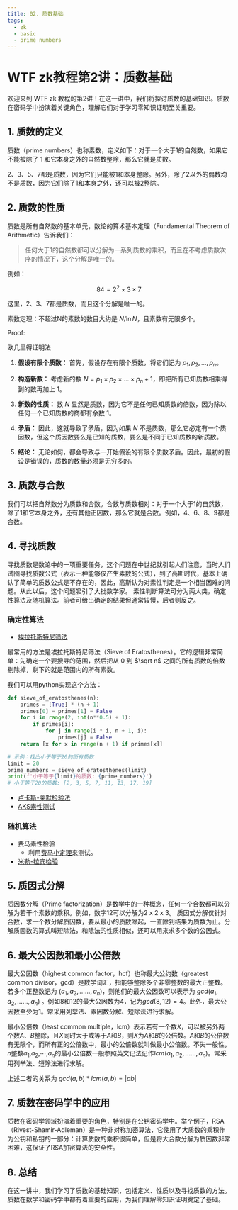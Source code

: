 ```yaml
---
title: 02. 质数基础
tags:
  - zk
  - basic
  - prime numbers
---
```


# WTF zk教程第2讲：质数基础

欢迎来到 WTF zk 教程的第2讲！在这一讲中，我们将探讨质数的基础知识。质数在密码学中扮演着关键角色，理解它们对于学习零知识证明至关重要。

## 1. 质数的定义

质数（prime numbers）也称素数，定义如下：对于一个大于1的自然数，如果它不能被除了 $1$ 和它本身之外的自然数整除，那么它就是质数。

2、3、5、7都是质数，因为它们只能被1和本身整除。另外，除了2以外的偶数均不是质数，因为它们除了1和本身之外，还可以被2整除。

## 2. 质数的性质

质数是所有自然数的基本单元，数论的算术基本定理（Fundamental Theorem of Arithmetic）告诉我们：

> 任何大于1的自然数都可以分解为一系列质数的乘积，而且在不考虑质数次序的情况下，这个分解是唯一的。

例如：

$$
84 = 2^2 \times 3 \times 7 
$$

这里，2、3、7都是质数，而且这个分解是唯一的。

素数定理：不超过N的素数的数目大约是 $N/\ln{N}$，且素数有无限多个。

Proof: 

欧几里得证明法

1. **假设有限个质数：** 首先，假设存在有限个质数，将它们记为 $p_1, p_2, \ldots, p_n$。

2. **构造新数：** 考虑新的数 $N = p_1 \times p_2 \times \ldots \times p_n + 1$，即把所有已知质数相乘得到的数再加上 1。

3. **新数的性质：** 数 $N$ 显然是质数，因为它不是任何已知质数的倍数，因为除以任何一个已知质数的商都有余数 1。

4. **矛盾：** 因此，这就导致了矛盾，因为如果 $N$ 不是质数，那么它必定有一个质因数，但这个质因数要么是已知的质数，要么是不同于已知质数的新质数。

5. **结论：** 无论如何，都会导致与一开始假设的有限个质数矛盾。因此，最初的假设是错误的，质数的数量必须是无穷多的。

## 3. 质数与合数

我们可以把自然数分为质数和合数。合数与质数相对：对于一个大于1的自然数，除了1和它本身之外，还有其他正因数，那么它就是合数。例如，4、6、8、9都是合数。

## 4. 寻找质数

寻找质数是数论中的一项重要任务，这个问题在中世纪就引起人们注意，当时人们试图寻找质数公式（表示一种能够仅产生素数的公式），到了高斯时代，基本上确认了简单的质数公式是不存在的，因此，高斯认为对素性判定是一个相当困难的问题。从此以后，这个问题吸引了大批数学家。 素性判断算法可分为两大类，确定性算法及随机算法。前者可给出确定的结果但通常较慢，后者则反之。

### 确定性算法

- [埃拉托斯特尼筛法](https://zh.wikipedia.org/wiki/埃拉托斯特尼筛法)


最常用的方法是埃拉托斯特尼筛法（Sieve of Eratosthenes）。它的逻辑非常简单：先确定一个要搜寻的范围，然后把从 $0$ 到 $\sqrt n$ 之间的所有质数的倍数剔除掉，剩下的就是范围内的所有素数。

我们可以用python实现这个方法：

```python
def sieve_of_eratosthenes(n):
    primes = [True] * (n + 1)
    primes[0] = primes[1] = False
    for i in range(2, int(n**0.5) + 1):
        if primes[i]:
            for j in range(i * i, n + 1, i):
                primes[j] = False
    return [x for x in range(n + 1) if primes[x]]

# 示例：找出小于等于20的所有质数
limit = 20
prime_numbers = sieve_of_eratosthenes(limit)
print(f'小于等于{limit}的质数: {prime_numbers}')
# 小于等于20的质数: [2, 3, 5, 7, 11, 13, 17, 19]
```

- [卢卡斯-莱默检验法](https://zh.wikipedia.org/wiki/卢卡斯-莱默检验法)
- [AKS素性测试](https://zh.wikipedia.org/wiki/AKS質數測試)

### 随机算法

- 费马素性检验
  - 利用[费马小定理](../07_Exp/readme.md)来测试。
- [米勒-拉宾检验](https://zh.wikipedia.org/wiki/米勒-拉賓檢驗)

## 5. 质因式分解
质因数分解（Prime factorization）是数学中的一种概念，任何一个合数都可以分解为若干个素数的乘积。例如，数字12可以分解为2 x 2 x 3。
质因式分解仅针对合数，求一个数分解质因数，要从最小的质数除起，一直除到结果为质数为止。分解质因数的算式叫短除法，和除法的性质相似，还可以用来求多个数的公因式。

## 6. 最大公因数和最小公倍数
最大公因数（highest common factor，hcf）也称最大公约数（greatest common divisor，gcd）是数学词汇，指能够整除多个非零整数的最大正整数。若多个正整数记为 $` (a_1,a_2, …… , a_n) `$，则他们的最大公因数可以表示为 $`gcd(a_1,a_2, …… , a_n)`$ 。例如8和12的最大公因数为4，记为$`gcd(8,12) = 4`$。此外，最大公因数至少为1。常采用列举法、素因数分解、短除法进行求解。

最小公倍数（least common multiple，lcm）表示若有一个数$`X`$，可以被另外两个数$`A`$、$`B`$整除，且$`X`$同时大于或等于$`A`$和$`B`$，则$`X`$为$`A`$和$`B`$的公倍数。$`A`$和$`B`$的公倍数有无限个，而所有正的公倍数中，最小的公倍数就叫做最小公倍数。不失一般性，$`n`$整数$`a_1`$,$`a_2`$,⋯,$`a_n`$的最小公倍数一般参照英文记法记作$`lcm⁡(a_1,a_2,……, a_n)`$。常采用列举法、短除法进行求解。

上述二者的关系为 $`gcd(a,b) * lcm(a,b) = |ab| `$

## 7. 质数在密码学中的应用

质数在密码学领域扮演着重要的角色，特别是在公钥密码学中。举个例子，RSA（Rivest-Shamir-Adleman）是一种非对称加密算法，它使用了大质数的乘积作为公钥和私钥的一部分：计算质数的乘积很简单，但是将大合数分解为质因数非常困难，这保证了RSA加密算法的安全性。

## 8. 总结

在这一讲中，我们学习了质数的基础知识，包括定义、性质以及寻找质数的方法。质数在数学和密码学中都有着重要的应用，为我们理解零知识证明奠定了基础。
